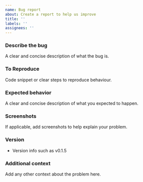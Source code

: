 ```yaml
---
name: Bug report
about: Create a report to help us improve
title: ''
labels: ''
assignees: ''
---
```


### Describe the bug

A clear and concise description of what the bug is.

### To Reproduce

Code snippet or clear steps to reproduce behaviour.

### Expected behavior

A clear and concise description of what you expected to happen.

### Screenshots

If applicable, add screenshots to help explain your problem.

### Version

- Version info such as v0.1.5

### Additional context

Add any other context about the problem here.
